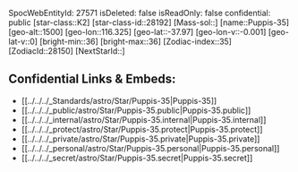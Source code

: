 ﻿---
location: [-37.97,-116.325,1500]
type: Star
tags:
- astro/Star

---
SpocWebEntityId: 27571
isDeleted: false
isReadOnly: false
confidential: public
[star-class::K2]
[star-class-id::28192]
[Mass-sol::]
[name::Puppis-35]
[geo-alt::1500]
[geo-lon::116.325]
[geo-lat::-37.97]
[geo-lon-v::-0.001]
[geo-lat-v::0]
[bright-min::36]
[bright-max::36]
[Zodiac-index::35]
[ZodiacId::28150]
[NextStarId::]



## Confidential Links & Embeds: 
- [[../../../_Standards/astro/Star/Puppis-35|Puppis-35]] 
- [[../../../_public/astro/Star/Puppis-35.public|Puppis-35.public]] 
- [[../../../_internal/astro/Star/Puppis-35.internal|Puppis-35.internal]] 
- [[../../../_protect/astro/Star/Puppis-35.protect|Puppis-35.protect]] 
- [[../../../_private/astro/Star/Puppis-35.private|Puppis-35.private]] 
- [[../../../_personal/astro/Star/Puppis-35.personal|Puppis-35.personal]] 
- [[../../../_secret/astro/Star/Puppis-35.secret|Puppis-35.secret]] 
